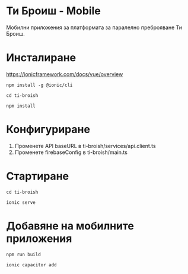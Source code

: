 # Ти Броиш - Мobile
Мобилни приложения за платформата за паралелно преброяване Ти Броиш. 

# Инсталиране 

https://ionicframework.com/docs/vue/overview

```
npm install -g @ionic/cli

cd ti-broish

npm install
````

# Конфигуриране

1. Променете API baseURL в ti-broish/services/api.client.ts 
2. Променете firebaseConfig в ti-broish/main.ts

# Стартиране 

```
cd ti-broish

ionic serve
```
# Добавяне на мобилните приложения

```
npm run build

ionic capacitor add
```